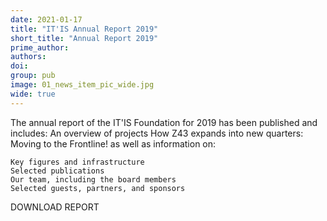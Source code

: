 ```yaml
---
date: 2021-01-17
title: "IT'IS Annual Report 2019"
short_title: "Annual Report 2019"
prime_author: 
authors: 
doi: 
group: pub
image: 01_news_item_pic_wide.jpg
wide: true
---
```

The annual report of the IT'IS Foundation for 2019 has been published and includes: 
    An overview of projects 
    How Z43 expands into new quarters: Moving to the Frontline! 
as well as information on:

    Key figures and infrastructure
    Selected publications
    Our team, including the board members
    Selected guests, partners, and sponsors

DOWNLOAD REPORT
